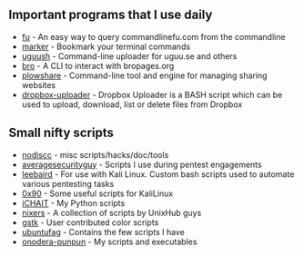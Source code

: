 ## Important programs that I use daily
* [fu](https://github.com/samirahmed/fu) - An easy way to query commandlinefu.com from the commandline
* [marker](https://github.com/pindexis/marker) - Bookmark your terminal commands
* [uguush](https://github.com/jschx/uguush) - Command-line uploader for uguu.se and others
* [bro](https://github.com/hubsmoke/bro) - A CLI to interact with bropages.org
* [plowshare](https://github.com/mcrapet/plowshare) - Command-line tool and engine for managing sharing websites
* [dropbox-uploader](https://github.com/andreafabrizi/Dropbox-Uploader) - Dropbox Uploader is a BASH script which can be used to upload, download, list or delete files from Dropbox
 
## Small nifty scripts
* [nodiscc](https://github.com/nodiscc/scriptz) - misc scripts/hacks/doc/tools
* [averagesecurityguy](https://github.com/averagesecurityguy/scripts) - Scripts I use during pentest engagements
* [leebaird](https://github.com/leebaird/discover) - For use with Kali Linux. Custom bash scripts used to automate various pentesting tasks
* [0x90](https://github.com/0x90/kali-scripts) - Some useful scripts for KaliLinux
* [iCHAIT](ttps://github.com/iCHAIT/Python-Scripts) - My Python scripts
* [nixers](https://github.com/nixers-projects/scripts) - A collection of scripts by UnixHub guys
* [gstk](https://github.com/gstk/Color-Scripts) - User contributed color scripts
* [ubuntufag](https://github.com/ubuntufag/scripts) - Contains the few scripts I have
* [onodera-punpun](https://github.com/onodera-punpun/bin) - My scripts and executables
